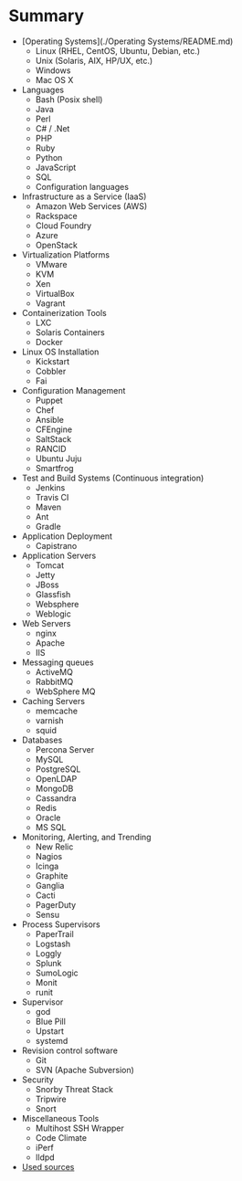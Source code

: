 # Summary

* [Operating Systems](./Operating Systems/README.md)
	* Linux (RHEL, CentOS, Ubuntu, Debian, etc.) 
	* Unix (Solaris, AIX, HP/UX, etc.)
	* Windows
	* Mac OS X 
* Languages
	* Bash (Posix shell)
	* Java
	* Perl
	* C# / .Net
	* PHP
	* Ruby
	* Python
	* JavaScript
	* SQL
	* Configuration languages
* Infrastructure as a Service (IaaS)
	* Amazon Web Services (AWS)
	* Rackspace 
	* Cloud Foundry
	* Azure
	* OpenStack
* Virtualization Platforms
	* VMware 
	* KVM
	* Xen
	* VirtualBox 
	* Vagrant 
* Containerization Tools
	* LXC
	* Solaris Containers
	* Docker 
* Linux OS Installation
	* Kickstart 
	* Cobbler 
	* Fai	
* Configuration Management
	* Puppet
	* Chef
	* Ansible
	* CFEngine 
	* SaltStack
	* RANCID 
	* Ubuntu Juju
	* Smartfrog
* Test and Build Systems (Continuous integration)
	* Jenkins
	* Travis CI	
	* Maven 
	* Ant 
	* Gradle 	
* Application Deployment
	* Capistrano
* Application Servers
	* Tomcat
	* Jetty 
	* JBoss
	* Glassfish
	* Websphere
	* Weblogic
* Web Servers
	* nginx 
	* Apache 
	* IIS
* Messaging queues
	* ActiveMQ
	* RabbitMQ
	* WebSphere MQ
* Caching Servers
	* memcache
	* varnish
	* squid
* Databases
	* Percona Server 
	* MySQL
	* PostgreSQL
	* OpenLDAP
	* MongoDB
	* Cassandra
	* Redis 
	* Oracle
	* MS SQL
* Monitoring, Alerting, and Trending
	* New Relic 
	* Nagios 
	* Icinga
	* Graphite
	* Ganglia
	* Cacti 
	* PagerDuty  
	* Sensu
* Process Supervisors
	* PaperTrail 
	* Logstash
	* Loggly
	* Splunk
	* SumoLogic
	* Monit 
	* runit
* Supervisor
	* god
	* Blue Pill
	* Upstart
	* systemd
* Revision control software
	* Git
	* SVN (Apache Subversion)
* Security
	* Snorby Threat Stack 
	* Tripwire
	* Snort
* Miscellaneous Tools
	* Multihost SSH Wrapper 
	* Code Climate
	* iPerf 
	* lldpd 
* [Used sources](SOURCES.md)